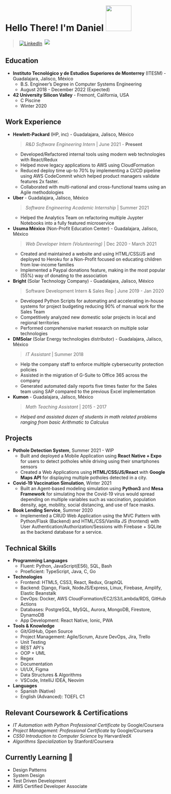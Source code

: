 # Hello There! I'm Daniel <img src="https://media.giphy.com/media/WUlplcMpOCEmTGBtBW/giphy.gif" width="80"> 
> <a href="https://www.linkedin.com/in/danielvelara/"><img src="https://raw.githubusercontent.com/MikeCodesDotNET/MikeCodesDotNET/a8abbf37441f3253f74ea255a47f289208d7568c/Resources/linkedIn.svg" alt="LinkedIn" style="vertical-align:top; margin:4px"></a>
> ![](https://komarev.com/ghpvc/?username=danielvelara&color=red)

<!--- 

## About Me
> Summary of who you are, what kind of career you're looking for
- Passion, Future 
- *Hi! I’m Daniel, I’m in my senior year at Tec de Monterrey, studying Computer Systems Engineering and working at HP as a Software Engineer Intern.  I enjoy being able to help people and solve problems, so I’m looking forward to putting my tech skills into practice by working as as Software Engineer.*
- *I’ve learned a lot about computer systems and programming and I’m looking for  position where I can focus on large scale software with high impact.*
--->

## Education
- **Instituto Tecnológico y de Estudios Superiores de Monterrey** (ITESM) - Guadalajara, Jalisco, México
  - B.S. Engineer’s Degree in Computer Systems Engineering
  - August 2018 - December 2022 (Expected)
- **42 University Silicon Valley** - Fremont, California, USA
  - C Piscine
  - Winter 2020

## Work Experience

<!---
Accomplish X as measured by Y by doing Z
--->

- **Hewlett-Packard** (HP, inc) - Guadalajara, Jalisco, México
    > *R&D Software Engineering Intern* | June 2021 - **Present**
    - Developed/Refactored internal tools using modern web technologies with React/Redux
    - Helped move legacy applications to AWS using CloudFormation
    - Reduced deploy time up-to 70% by implementing a CI/CD pipeline using AWS CodeCommit which helped product managers validate features 2x faster.
    - Collaborated with multi-national and cross-functional teams using an Agile methodologies 
- **Uber** - Guadalajara, Jalisco, México
    > *Software Engineering Academic Internship* | Summer 2021
    - Helped the Analytics Team on refactoring multiple Juypter Notebooks into a fully featured microservice
- **Usuma México** (Non-Profit Education Center) - Guadalajara, Jalisco, México
    > *Web Developer Intern (Volunteering)* | Dec 2020 - March 2021
    - Created and maintained a website and using HTML/CSS/JS and deployed to Heroku for a Non-Profit focused on educating children from low-income families
    - Implemented a Paypal donations feature, making in the most popular (55%) way of donating to the association
- **Bright** (Solar Technology Company) - Guadalajara, Jalisco, México
    > Software Development Intern & Sales Rep | June 2019 - Jan 2020
    - Developed Python Scripts for automating and accelerating in-house systems for project budgeting reducing 90% of manual work for the Sales Team
    - Competitively analyzed new domestic solar projects in local and regional territories
    - Performed comprehensive market research on multiple solar technologies
- **DMSolar** (Solar Energy technologies distributor) - Guadalajara, Jalisco, México
    > *IT Assistant* | Summer 2018
    - Help the company staff to enforce multiple cybersecurity protection policies
    - Assisted in the migration of G-Suite to Office 365 across the company
    - Generated automated daily reports five times faster for the Sales team using SAP compared to the previous Excel implementation
- **Kumon** - Guadalajara, Jalisco, México
    > *Math Teaching Assistant* | 2015 - 2017
    - *Helped and assisted dozen of students in math related problems ranging from basic Arithmatic to Calculus*

## Projects
- **Pothole Detection System**, Summer 2021 - WIP
    - Built and deployed a Mobile Application using **React Native + Expo** for users to detect potholes while driving using their smartphones sensors
    - Created a Web Applications using **HTML/CSS/JS/React** with **Google Maps API** for displaying multiple potholes detected in a city.
- **Covid-19 Vaccination Simulation**,  Winter 2021
    - Built an Agent-based modeling simulation using **Python3** and **Mesa Framework** for simulating how the Covid-19 virus would spread depending on multiple variables such as vaccination, population density, age, mobility, social distancing, and use of face masks.
- **Book Lending Service**, Summer 2020
    - Implemented a CRUD Web Application using the MVC Pattern with Python/Flask (Backend) and HTML/CSS/Vanilla JS (frontend) with User Authentication/Authorization/Sessions with Firebase +  SQLite as the backend database for a service.


## Technical Skills
- **Programming Languages**
    - Fluent: Python, JavaScript(ES6), SQL, Bash
    - Proeficient: TypeScript, Java, C, Go
- **Technologies**
    - Frontend: HTML5, CSS3, React, Redux, GraphQL
    - Backend: Django, Flask, NodeJS/Express, Linux, Firebase, Amplify, Elastic Beanstalk
    - DevOps: Docker, AWS CloudFormation/EC2/S3/Lambda/RDS, GitHub Actions
    - Databases: PostgreSQL, MySQL, Aurora, MongoDB, Firestore, DynamoDB
    - App Development: React Native, Ionic, PWA
- **Tools & Knowledge**
    - Git/GitHub, Open Source
    - Project Management: Agile/Scrum, Azure DevOps, Jira, Trello
    - Unit Testing
    - REST API's
    - OOP + UML
    - Regex
    - Documentation
    - UI/UX, Figma
    - Data Structures & Algorithms
    - VSCode, IntelliJ IDEA, Neovim
- **Languages**
    - Spanish (Native)
    - English (Advanced): TOEFL C1

<!---
- **Soft Skills**
    - Team Player
    - People-oriented
    - Problem Solving
    - Adaptability
    - Time Management
    - Communication Skills
    - Writing Skills
--->

## Relevant Coursework & Certifications
- *IT Automation with Python Professional Certificate* by Google/Coursera
- *Project Management: Professional Certificate* by Google/Coursera
- *CS50 Introduction to Computer Science* by Harvard/edX
- *Algorithms Specialization* by Stanford/Coursera


## Currently Learning 🌱
- Design Patterns
- System Design
- Test Driven Development
- AWS Certified Developer Associate
